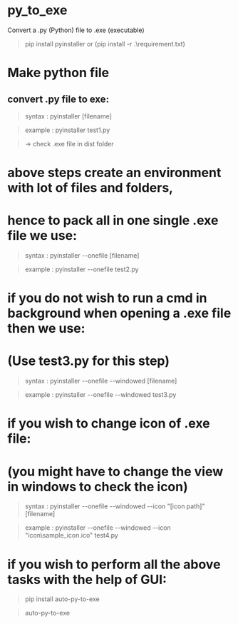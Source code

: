 # py_to_exe
Convert a .py (Python) file to .exe (executable)

> pip install pyinstaller  or (pip install -r .\requirement.txt)

# Make python file
## convert .py file to exe: 

> syntax : pyinstaller [filename]

> example : pyinstaller test1.py

> -> check .exe file in dist folder

# above steps create an environment with lot of files and folders, 
# hence to pack all in one single .exe file we use:

> syntax : pyinstaller --onefile [filename]

> example : pyinstaller --onefile test2.py

# if you do not wish to run a cmd in background when opening a .exe file then we use: 
# (Use test3.py for this step)

> syntax : pyinstaller --onefile --windowed [filename]

> example : pyinstaller --onefile --windowed test3.py

# if you wish to change icon of .exe file: 
# (you might have to change the view in windows to check the icon)

> syntax : pyinstaller --onefile --windowed --icon "[icon path]" [filename]

> example : pyinstaller --onefile --windowed --icon "icon\sample_icon.ico" test4.py

# if you wish to perform all the above tasks with the help of GUI:

> pip install auto-py-to-exe

> auto-py-to-exe


